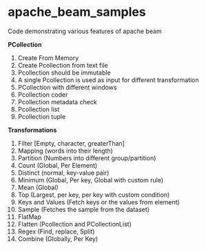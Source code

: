 # apache_beam_samples
Code demonstrating various features of apache beam

**PCollection**
1. Create From Memory
2. Create Pcollection from text file
3. Pcollection should be immutable
4. A single Pcollection is used as input for different transformation 
5. PCollection with different windows
6. Pcollection coder
7. Pcollection metadata check
8. Pcollection list
9. Pcollection tuple

**Transformations**
1. Filter [Empty, character, greaterThan]
2. Mapping (words into their length)
3. Partition (Numbers into different group/partition)
4. Count (Global, Per Element)
5. Distinct (normal, key-value pair)
6. Minimum (Global, Per key, Global with custom rule)
7. Mean (Global)
8. Top (Largest, per key, per key with custom condition)
9. Keys and Values (Fetch keys or the values from element)
10. Sample (Fetches the sample from the dataset)
11. FlatMap
12. Flatten (Pcollection and PCollectionList)
13. Regex (Find, replace, Split)
14. Combine (Globally, Per Key)
